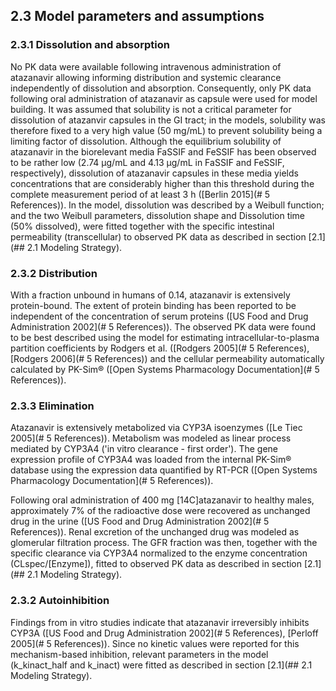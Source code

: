 ## 2.3 Model parameters and assumptions
### 2.3.1	Dissolution and absorption

No PK data were available following intravenous administration of atazanavir allowing informing distribution and systemic clearance independently of dissolution and absorption. Consequently, only PK data following oral administration of atazanavir as capsule were used for model building. It was assumed that solubility is not a critical parameter for dissolution of atazanvir capsules in the GI tract; in the models, solubility was therefore fixed to a very high value (50 mg/mL) to prevent solubility being a limiting factor of dissolution. Although the equilibrium solubility of atazanavir in the biorelevant media FaSSIF and FeSSIF has been observed to be rather low (2.74 µg/mL and 4.13 µg/mL in FaSSIF and FeSSIF, respectively), dissolution of atazanavir capsules in these media yields concentrations that are considerably higher than this threshold during the complete measurement period of at least 3 h ([Berlin 2015](# 5 References)). In the model, dissolution was described by a Weibull function; and the two Weibull parameters, dissolution shape and Dissolution time (50% dissolved), were fitted together with the specific intestinal permeability (transcellular) to observed PK data as described in section [2.1](## 2.1 Modeling Strategy).

### 2.3.2	Distribution

With a fraction unbound in humans of 0.14, atazanavir is extensively protein-bound. The extent of protein binding has been reported to be independent of the concentration of serum proteins ([US Food and Drug Administration 2002](# 5 References)). The observed PK data were found to be best described using the model for estimating intracellular-to-plasma partition coefficients by Rodgers et al. ([Rodgers 2005](# 5 References), [Rodgers 2006](# 5 References)) and the cellular permeability automatically calculated by PK-Sim® ([Open Systems Pharmacology Documentation](# 5 References)). 

### 2.3.3	Elimination

Atazanavir is extensively metabolized via CYP3A isoenzymes ([Le Tiec 2005](# 5 References)). Metabolism was modeled as linear process mediated by CYP3A4 ('in vitro clearance - first order'). The gene expression profile of CYP3A4 was loaded from the internal PK-Sim® database using the expression data quantified by RT-PCR ([Open Systems Pharmacology Documentation](# 5 References)). 

Following oral administration of 400 mg [14C]atazanavir to healthy males, approximately 7% of the radioactive dose were recovered as unchanged drug in the urine ([US Food and Drug Administration 2002](# 5 References)). Renal excretion of the unchanged drug was modeled as glomerular filtration process. The GFR fraction was then, together with the specific clearance via CYP3A4 normalized to the enzyme concentration (CLspec/[Enzyme]), fitted to observed PK data as described in section [2.1](## 2.1 Modeling Strategy).

### 2.3.2	Autoinhibition

Findings from in vitro studies indicate that atazanavir irreversibly inhibits CYP3A ([US Food and Drug Administration 2002](# 5 References), [Perloff 2005](# 5 References)). Since no kinetic values were reported for this mechanism-based inhibition, relevant parameters in the model (k_kinact_half and k_inact) were fitted as described in section [2.1](## 2.1 Modeling Strategy).
